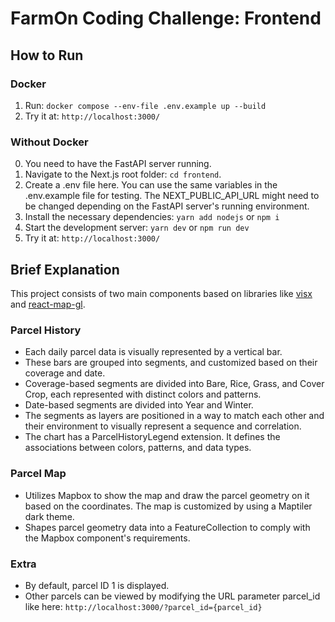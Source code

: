 # FarmOn Coding Challenge: Frontend

## How to Run

### Docker

1. Run: `docker compose --env-file .env.example up --build`
2. Try it at: `http://localhost:3000/`

### Without Docker

0. You need to have the FastAPI server running.
1. Navigate to the Next.js root folder: `cd frontend`.
2. Create a .env file here. You can use the same variables in the .env.example file for testing. The NEXT_PUBLIC_API_URL might need to be changed depending on the FastAPI server's running environment.
3. Install the necessary dependencies:
   `yarn add nodejs`
   or
   `npm i`
4. Start the development server:
   `yarn dev`
   or
   `npm run dev`
5. Try it at: `http://localhost:3000/`

## Brief Explanation

This project consists of two main components based on libraries like [visx](https://github.com/airbnb/visx) and [react-map-gl](https://github.com/visgl/react-map-gl).

### Parcel History

- Each daily parcel data is visually represented by a vertical bar.
- These bars are grouped into segments, and customized based on their coverage and date.
- Coverage-based segments are divided into Bare, Rice, Grass, and Cover Crop, each represented with distinct colors and patterns.
- Date-based segments are divided into Year and Winter.
- The segments as layers are positioned in a way to match each other and their environment to visually represent a sequence and correlation.
- The chart has a ParcelHistoryLegend extension. It defines the associations between colors, patterns, and data types.

### Parcel Map

- Utilizes Mapbox to show the map and draw the parcel geometry on it based on the coordinates. The map is customized by using a Maptiler dark theme.
- Shapes parcel geometry data into a FeatureCollection to comply with the Mapbox component's requirements.

### Extra

- By default, parcel ID 1 is displayed.
- Other parcels can be viewed by modifying the URL parameter parcel_id like here:
  `http://localhost:3000/?parcel_id={parcel_id}`
